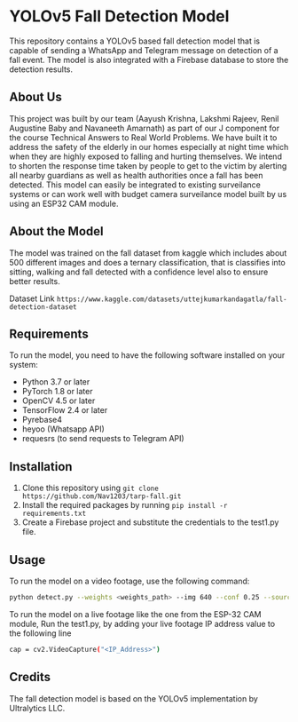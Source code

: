 # YOLOv5 Fall Detection Model

This repository contains a YOLOv5 based fall detection model that is capable of sending a WhatsApp and Telegram message on detection of a fall event. The model is also integrated with a Firebase database to store the detection results.

## About Us
This project was built by our team (Aayush Krishna, Lakshmi Rajeev, Renil Augustine Baby and Navaneeth Amarnath) as part of our J component for the course Technical Answers to Real World Problems. We have built it to address the safety of the elderly in our homes especially at night time which when they are highly exposed to falling and hurting themselves. We intend to shorten the response time taken by people to get to the victim by alerting all nearby guardians as well as health authorities once a fall has been detected. This model can easily be integrated to existing surveilance systems or can work well with budget camera surveilance model built by us using an ESP32 CAM module.

## About the Model
The model was trained on the fall dataset from kaggle which includes about 500 different images and does a ternary classification, that is classifies into sitting, walking and fall detected with a confidence level also to ensure better results.

Dataset Link
`https://www.kaggle.com/datasets/uttejkumarkandagatla/fall-detection-dataset`

## Requirements

To run the model, you need to have the following software installed on your system:

- Python 3.7 or later
- PyTorch 1.8 or later
- OpenCV 4.5 or later
- TensorFlow 2.4 or later
- Pyrebase4
- heyoo (Whatsapp API)
- requesrs (to send requests to Telegram API)

## Installation

1. Clone this repository using `git clone https://github.com/Nav1203/tarp-fall.git`
2. Install the required packages by running `pip install -r requirements.txt`
3. Create a Firebase project and substitute the credentials to the test1.py file.

## Usage

To run the model on a video footage, use the following command:

```bash
python detect.py --weights <weights_path> --img 640 --conf 0.25 --source <video_path>
```

To run the model on a live footage like the one from the ESP-32 CAM module,
Run the test1.py, by adding your live footage IP address value to the following line

```bash
cap = cv2.VideoCapture("<IP_Address>")
```

## Credits

The fall detection model is based on the YOLOv5 implementation by Ultralytics LLC.
